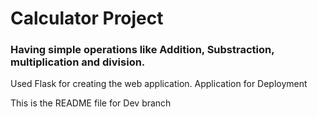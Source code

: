 # Calculator Project

### Having simple operations like Addition, Substraction, multiplication and division.

Used Flask for creating the web application.
Application for Deployment

This is the README file for Dev branch

